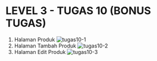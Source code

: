 # LEVEL 3 - TUGAS 10 (BONUS TUGAS)

1. Halaman Produk
![tugas10-1](https://user-images.githubusercontent.com/44282427/226665367-44ff4283-2cf3-4591-944f-ef0ef2942592.jpg)
2. Halaman Tambah Produk
![tugas10-2](https://user-images.githubusercontent.com/44282427/226665506-ef02d43a-f84b-4412-a031-83af24d1756f.jpg)
3. Halaman Edit Produk
![tugas10-3](https://user-images.githubusercontent.com/44282427/226665550-69f5b3c5-909e-43c2-82a0-d72e0747210d.jpg)
